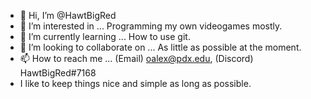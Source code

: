 - 👋 Hi, I’m @HawtBigRed
- 👀 I’m interested in ... Programming my own videogames mostly.
- 🌱 I’m currently learning ... How to use git.
- 💞️ I’m looking to collaborate on ... As little as possible at the moment.
- 📫 How to reach me ... (Email) oalex@pdx.edu, (Discord) HawtBigRed#7168
- I like to keep things nice and simple as long as possible.
<!---
HawtBigRed/HawtBigRed is a ✨ special ✨ repository because its `README.md` (this file) appears on your GitHub profile.
You can click the Preview link to take a look at your changes.
--->
